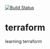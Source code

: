 [![Build Status](https://dev.azure.com/tohiokpehai/aapl/_apis/build/status/tohio.terraform?branchName=master)](https://dev.azure.com/tohiokpehai/aapl/_build/latest?definitionId=1&branchName=master)

# terraform
learning terraform
